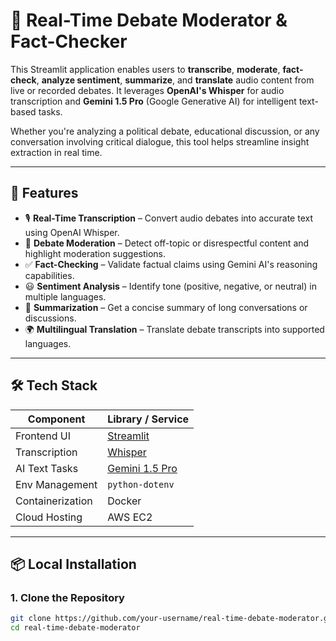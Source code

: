 # 🎤 Real-Time Debate Moderator & Fact-Checker

This Streamlit application enables users to **transcribe**, **moderate**, **fact-check**, **analyze sentiment**, **summarize**, and **translate** audio content from live or recorded debates. It leverages **OpenAI's Whisper** for audio transcription and **Gemini 1.5 Pro** (Google Generative AI) for intelligent text-based tasks.

Whether you're analyzing a political debate, educational discussion, or any conversation involving critical dialogue, this tool helps streamline insight extraction in real time.

---

## 🚀 Features

- 🎙️ **Real-Time Transcription** – Convert audio debates into accurate text using OpenAI Whisper.
- 📌 **Debate Moderation** – Detect off-topic or disrespectful content and highlight moderation suggestions.
- ✅ **Fact-Checking** – Validate factual claims using Gemini AI's reasoning capabilities.
- 😃 **Sentiment Analysis** – Identify tone (positive, negative, or neutral) in multiple languages.
- 📝 **Summarization** – Get a concise summary of long conversations or discussions.
- 🌍 **Multilingual Translation** – Translate debate transcripts into supported languages.

---

## 🛠️ Tech Stack

| Component         | Library / Service             |
|------------------|-------------------------------|
| Frontend UI      | [Streamlit](https://streamlit.io) |
| Transcription    | [Whisper](https://github.com/openai/whisper) |
| AI Text Tasks    | [Gemini 1.5 Pro](https://ai.google.dev/) |
| Env Management   | `python-dotenv`               |
| Containerization | Docker                         |
| Cloud Hosting    | AWS EC2                        |

---

## 📦 Local Installation

### 1. Clone the Repository
```bash
git clone https://github.com/your-username/real-time-debate-moderator.git
cd real-time-debate-moderator
